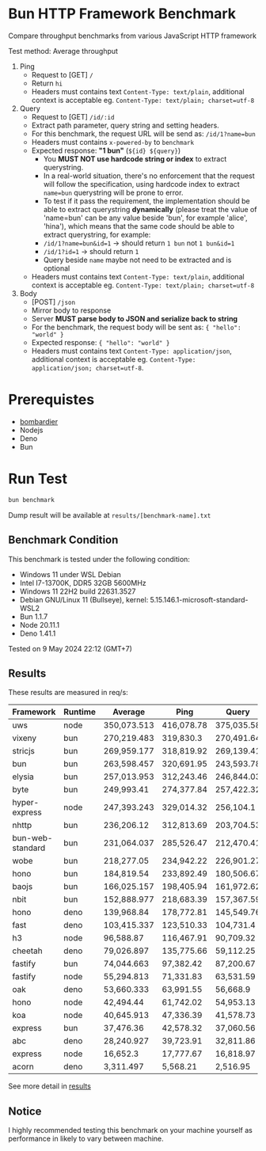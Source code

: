 # Bun HTTP Framework Benchmark

Compare throughput benchmarks from various JavaScript HTTP framework

Test method: Average throughput

1. Ping
    - Request to [GET] `/`
    - Return `hi`
    - Headers must contains text `Content-Type: text/plain`, additional context is acceptable eg. `Content-Type: text/plain; charset=utf-8`
2. Query
    - Request to [GET] `/id/:id`
    - Extract path parameter, query string and setting headers.
    - For this benchmark, the request URL will be send as: `/id/1?name=bun`
    - Headers must contains `x-powered-by` to `benchmark`
    - Expected response: **"1 bun"** (`${id} ${query}`)
        - You **MUST NOT use hardcode string or index** to extract querystring.
        - In a real-world situation, there's no enforcement that the request will follow the specification, using hardcode index to extract `name=bun` querystring will be prone to error.
        - To test if it pass the requirement, the implementation should be able to extract querystring **dynamically** (please treat the value of 'name=bun' can be any value beside 'bun', for example 'alice', 'hina'), which means that the same code should be able to extract querystring, for example:
        - `/id/1?name=bun&id=1` -> should return `1 bun` not `1 bun&id=1`
        - `/id/1?id=1` -> should return `1 `
        - Query beside `name` maybe not need to be extracted and is optional
    - Headers must contains text `Content-Type: text/plain`, additional context is acceptable eg. `Content-Type: text/plain; charset=utf-8`
3. Body
    - [POST] `/json`
    - Mirror body to response
    - Server **MUST parse body to JSON and serialize back to string**
    - For the benchmark, the request body will be sent as: `{ "hello": "world" }`
    - Expected response: `{ "hello": "world" }`
    - Headers must contains text `Content-Type: application/json`, additional context is acceptable eg. `Content-Type: application/json; charset=utf-8`.

# Prerequistes

-   [bombardier](https://github.com/codesenberg/bombardier)
-   Nodejs
-   Deno
-   Bun

# Run Test

```typescript
bun benchmark
```

Dump result will be available at `results/[benchmark-name].txt`

## Benchmark Condition

This benchmark is tested under the following condition:

-   Windows 11 under WSL Debian
-   Intel I7-13700K, DDR5 32GB 5600MHz
-   Windows 11 22H2 build 22631.3527
-   Debian GNU/Linux 11 (Bullseye), kernel: 5.15.146.1-microsoft-standard-WSL2
-   Bun 1.1.7
-   Node 20.11.1
-   Deno 1.41.1

Tested on 9 May 2024 22:12 (GMT+7)

## Results

These results are measured in req/s:

| Framework        | Runtime | Average     | Ping       | Query      | Body       |
| ---------------- | ------- | ----------- | ---------- | ---------- | ---------- |
| uws              | node    | 350,073.513 | 416,078.78 | 375,035.58 | 259,106.18 |
| vixeny           | bun     | 270,219.483 | 319,830.3  | 270,491.64 | 220,336.51 |
| stricjs          | bun     | 269,959.177 | 318,819.92 | 269,139.41 | 221,918.2  |
| bun              | bun     | 263,598.457 | 320,691.95 | 243,593.78 | 226,509.64 |
| elysia           | bun     | 257,013.953 | 312,243.46 | 246,844.03 | 211,954.37 |
| byte             | bun     | 249,993.41  | 274,377.84 | 257,422.32 | 218,180.07 |
| hyper-express    | node    | 247,393.243 | 329,014.32 | 256,104.1  | 157,061.31 |
| nhttp            | bun     | 236,206.12  | 312,813.69 | 203,704.53 | 192,100.14 |
| bun-web-standard | bun     | 231,064.037 | 285,526.47 | 212,470.41 | 195,195.23 |
| wobe             | bun     | 218,277.05  | 234,942.22 | 226,901.27 | 192,987.66 |
| hono             | bun     | 184,819.54  | 233,892.49 | 180,506.67 | 140,059.46 |
| baojs            | bun     | 166,025.157 | 198,405.94 | 161,972.62 | 137,696.91 |
| nbit             | bun     | 152,888.977 | 218,683.39 | 157,367.59 | 82,615.95  |
| hono             | deno    | 139,968.84  | 178,772.81 | 145,549.76 | 95,583.95  |
| fast             | deno    | 103,415.337 | 123,510.33 | 104,731.4  | 82,004.28  |
| h3               | node    | 96,588.87   | 116,467.91 | 90,709.32  | 82,589.38  |
| cheetah          | deno    | 79,026.897  | 135,775.66 | 59,112.25  | 42,192.78  |
| fastify          | bun     | 74,044.663  | 97,382.42  | 87,200.67  | 37,550.9   |
| fastify          | node    | 55,294.813  | 71,331.83  | 63,531.59  | 31,021.02  |
| oak              | deno    | 53,660.333  | 63,991.55  | 56,668.9   | 40,320.55  |
| hono             | node    | 42,494.44   | 61,742.02  | 54,953.13  | 10,788.17  |
| koa              | node    | 40,645.913  | 47,336.39  | 41,578.73  | 33,022.62  |
| express          | bun     | 37,476.36   | 42,578.32  | 37,060.56  | 32,790.2   |
| abc              | deno    | 28,240.927  | 39,723.91  | 32,811.86  | 12,187.01  |
| express          | node    | 16,652.3    | 17,777.67  | 16,818.97  | 15,360.26  |
| acorn            | deno    | 3,311.497   | 5,568.21   | 2,516.95   | 1,849.33   | 

See more detail in [results](https://github.com/SaltyAom/bun-http-framework-benchmark/tree/main/results)

## Notice

I highly recommended testing this benchmark on your machine yourself as performance in likely to vary between machine.
